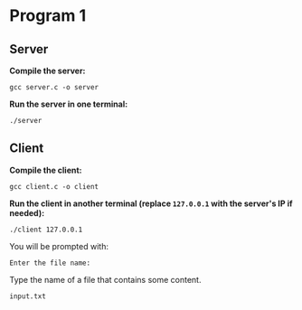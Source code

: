 # Program 1

## Server

**Compile the server:**
```
gcc server.c -o server
```

**Run the server in one terminal:**
```
./server
```

## Client

**Compile the client:**
```
gcc client.c -o client
```

**Run the client in another terminal (replace `127.0.0.1` with the server's IP if needed):**
```
./client 127.0.0.1
```

You will be prompted with:
```
Enter the file name:
```

Type the name of a file that contains some content.
```
input.txt
```

